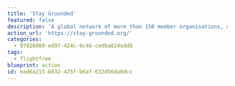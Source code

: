 ```yaml
---
title: 'Stay Grounded'
featured: false
description: 'A global network of more than 150 member organisations, among them local airport opposition and climate justice groups, NGOs, trade unions, initiatives fostering alternatives to aviation like night trains, and organisations supporting communities which struggle against offset projects or biofuel plantations'
action_url: 'https://stay-grounded.org/'
categories:
  - 97826809-ed97-424c-9c46-cedba824add8
tags:
  - flightfree
blueprint: action
id: ead6a215-b832-425f-b6af-632d56da0dcc
---
```

